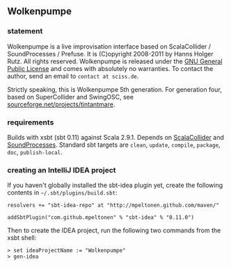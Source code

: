 ## Wolkenpumpe

### statement

Wolkenpumpe is a live improvisation interface based on ScalaCollider / SoundProcesses / Prefuse. It is (C)opyright 2008-2011 by Hanns Holger Rutz. All rights reserved. Wolkenpumpe is released under the [GNU General Public License](http://github.com/Sciss/Wolkenpumpe/blob/master/licenses/Wolkenpumpe-License.txt) and comes with absolutely no warranties. To contact the author, send an email to `contact at sciss.de`.

Strictly speaking, this is Wolkenpumpe 5th generation. For generation four, based on SuperCollider and SwingOSC, see [sourceforge.net/projects/tintantmare](http://sourceforge.net/projects/tintantmare/).

### requirements

Builds with xsbt (sbt 0.11) against Scala 2.9.1. Depends on [ScalaCollider](http://github.com/Sciss/ScalaCollider) and [SoundProcesses](http://github.com/Sciss/SoundProcesses). Standard sbt targets are `clean`, `update`, `compile`, `package`, `doc`, `publish-local`.

### creating an IntelliJ IDEA project

If you haven't globally installed the sbt-idea plugin yet, create the following contents in `~/.sbt/plugins/build.sbt`:

    resolvers += "sbt-idea-repo" at "http://mpeltonen.github.com/maven/"
    
    addSbtPlugin("com.github.mpeltonen" % "sbt-idea" % "0.11.0")

Then to create the IDEA project, run the following two commands from the xsbt shell:

    > set ideaProjectName := "Wolkenpumpe"
    > gen-idea
